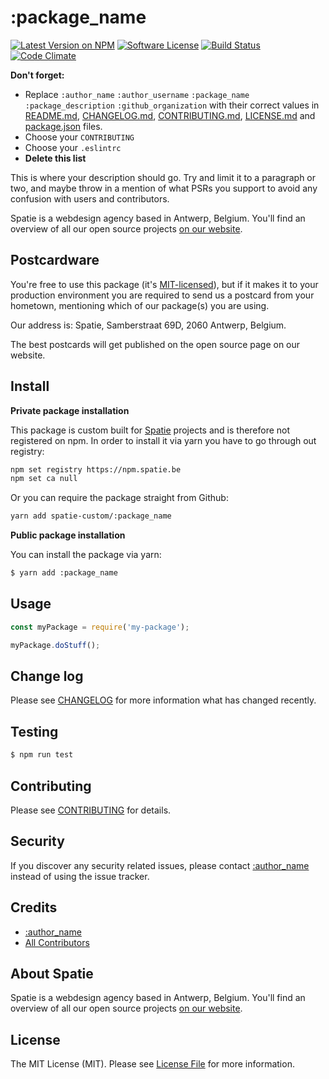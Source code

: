 # :package_name

[![Latest Version on NPM](https://img.shields.io/npm/v/:package_name.svg?style=flat-square)](https://npmjs.com/package/:package_name)
[![Software License](https://img.shields.io/badge/license-MIT-brightgreen.svg?style=flat-square)](LICENSE.md)
[![Build Status](https://img.shields.io/travis/:github_organization/:package_name/master.svg?style=flat-square)](https://travis-ci.org/:github_organization/:package_name)
[![Code Climate](https://img.shields.io/codeclimate/github/:github_organization/:package_name.svg?style=flat-square)](https://img.shields.io/codeclimate/github/:github_organization/:package_name.svg)

**Don't forget:**
- Replace ```:author_name``` ```:author_username``` ```:package_name``` ```:package_description``` ```:github_organization``` with their correct values in [README.md](README.md), [CHANGELOG.md](CHANGELOG.md), [CONTRIBUTING.md](CONTRIBUTING.md), [LICENSE.md](LICENSE.md) and [package.json](package.json) files.
- Choose your ```CONTRIBUTING```
- Choose your ```.eslintrc```
- **Delete this list**

This is where your description should go. Try and limit it to a paragraph or two, and maybe throw in a mention of what
PSRs you support to avoid any confusion with users and contributors.

Spatie is a webdesign agency based in Antwerp, Belgium. You'll find an overview of all our open source projects [on our website](https://spatie.be/opensource).

## Postcardware

You're free to use this package (it's [MIT-licensed](LICENSE.md)), but if it makes it to your production environment you are required to send us a postcard from your hometown, mentioning which of our package(s) you are using.

Our address is: Spatie, Samberstraat 69D, 2060 Antwerp, Belgium.

The best postcards will get published on the open source page on our website.

## Install

**Private package installation**

This package is custom built for [Spatie](https://spatie.be) projects and is therefore not registered on npm.
In order to install it via yarn you have to go through out registry:

```bash
npm set registry https://npm.spatie.be
npm set ca null
```

Or you can require the package straight from Github:

```bash
yarn add spatie-custom/:package_name
```

**Public package installation**

You can install the package via yarn:

```bash
$ yarn add :package_name
```

## Usage

```js
const myPackage = require('my-package');

myPackage.doStuff();
```

## Change log

Please see [CHANGELOG](CHANGELOG.md) for more information what has changed recently.

## Testing

``` bash
$ npm run test
```

## Contributing

Please see [CONTRIBUTING](CONTRIBUTING.md) for details.

## Security

If you discover any security related issues, please contact [:author_name](https://github.com/:author_username) instead of using the issue tracker.

## Credits

- [:author_name](https://github.com/:author_username)
- [All Contributors](../../contributors)

## About Spatie
Spatie is a webdesign agency based in Antwerp, Belgium. You'll find an overview of all our open source projects [on our website](https://spatie.be/opensource).

## License

The MIT License (MIT). Please see [License File](LICENSE.md) for more information.
